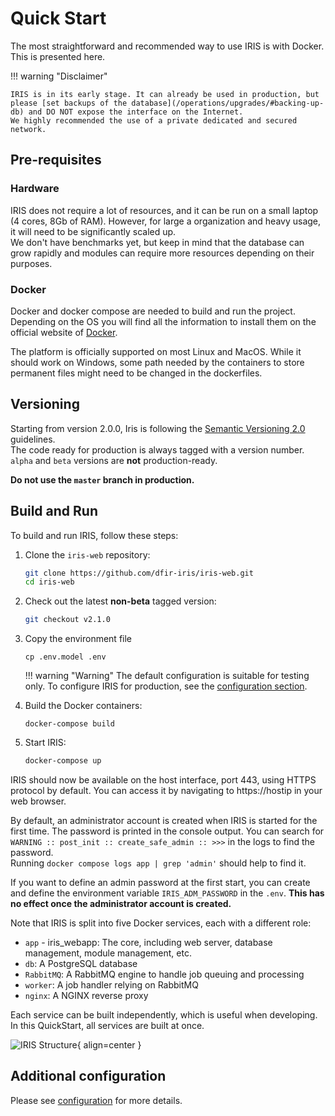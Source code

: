 # Quick Start

The most straightforward and recommended way to use IRIS is with Docker. This is presented here. 

!!! warning "Disclaimer"

    IRIS is in its early stage. It can already be used in production, but please [set backups of the database](/operations/upgrades/#backing-up-db) and DO NOT expose the interface on the Internet.
    We highly recommended the use of a private dedicated and secured network. 
    

## Pre-requisites

### Hardware

IRIS does not require a lot of resources, and it can be run on a small laptop (4 cores, 8Gb of RAM). However, for large a organization and heavy usage, 
it will need to be significantly scaled up.  
We don't have benchmarks yet, but keep in mind that the database can grow rapidly and modules can require more resources depending on their purposes.  

### Docker
Docker and docker compose are needed to build and run the project. Depending on the OS you will find all the information to install them on 
the official website of [Docker](https://docs.docker.com/get-docker/).  

The platform is officially supported on most Linux and MacOS. While it should work on Windows, some path needed by the containers to store permanent files might need to be changed in the dockerfiles. 

## Versioning
Starting from version 2.0.0, Iris is following the [Semantic Versioning 2.0](https://semver.org/) guidelines.   
The code ready for production is always tagged with a version number. 
``alpha`` and ``beta`` versions are **not** production-ready.  

**Do not use the ``master`` branch in production.** 

## Build and Run

To build and run IRIS, follow these steps:

1. Clone the `iris-web` repository:

    ```bash
    git clone https://github.com/dfir-iris/iris-web.git
    cd iris-web
    ```

2. Check out the latest **non-beta** tagged version: 

    ```bash
    git checkout v2.1.0
    ```

3. Copy the environment file 

    ```
    cp .env.model .env
    ```

    !!! warning "Warning"
        The default configuration is suitable for testing only. To configure IRIS for production, see the [configuration section](operations/configuration.md). 

4. Build the Docker containers:

    ```
    docker-compose build
    ```

5. Start IRIS:

    ```bash
    docker-compose up
    ```

IRIS should now be available on the host interface, port 443, using HTTPS protocol by default. You can access it by navigating to https://hostip in your web browser.   

By default, an administrator account is created when IRIS is started for the first time. The password is printed in the console output. You can search for ```WARNING :: post_init :: create_safe_admin :: >>>``` in the logs to find the password.   
Running `docker compose logs app | grep 'admin'` should help to find it.   

If you want to define an admin password at the first start, you can create and define the environment variable `IRIS_ADM_PASSWORD` in the `.env`. **This has no effect once the administrator account is created.**   

Note that IRIS is split into five Docker services, each with a different role:

- `app` - iris_webapp: The core, including web server, database management, module management, etc.
- `db`: A PostgreSQL database
- `RabbitMQ`: A RabbitMQ engine to handle job queuing and processing
- `worker`: A job handler relying on RabbitMQ
- `nginx`: A NGINX reverse proxy

Each service can be built independently, which is useful when developing. In this QuickStart, all services are built at once.  

![IRIS Structure](/_static/iris_structure.png){ align=center }

## Additional configuration

Please see [configuration](operations/configuration.md) for more details.





